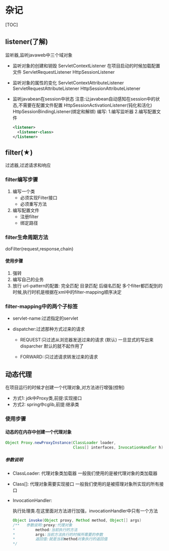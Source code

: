 # 杂记

[TOC]





## listener(了解)

监听器,监听javaweb中三个域对象

- 监听对象的创建和销毁
  		ServletContextListener
    			在项目启动的时候加载配置文件
    		ServletRequestListener
    		HttpSessionListener

- 监听对象的属性的变化
  		ServletContextAttributeListener
    		ServletRequestAttributeListener
    		HttpSessionAttributeListener

- 监听javabean在session中状态
  		注意:让javabean自动感知在session中的状态,不需要在配置文件配置
    		HttpSessionActivationListener(钝化和活化)
    		HttpSessionBindingListener(绑定和解绑)
    	编写:
    		1.编写监听器
    		2.编写配置文件

  ```xml
  <listener>
  	<listener-class>
  </listener>
  ```



## filter(★)

过滤器,过滤请求和响应

### filter编写步骤

1. 编写一个类 
   - 必须实现Filter接口
   - 必须重写方法
2. 编写配置文件
   - 注册filter
   - 绑定路径



### filter生命周期方法

doFilter(request,response,chain)

#### 使用步骤

1. 强转
2. 编写自己的业务
3.  放行
   	url-pattern的配置:
      		完全匹配
      		目录匹配
      		后缀名匹配
      	多个filter都匹配到的时候,执行时机是根据在xml中的filter-mapping顺序决定


### filter-mapping中的两个子标签

- servlet-name:过滤指定的servlet

- dispatcher:过滤那种方式过来的请求

  - REQUEST:只过滤从浏览器发送过来的请求 (默认) 一旦显式的写出来disparcher 默认的就不起作用了

  - FORWARD::只过滤请求转发过来的请求



## 动态代理

在项目运行的时候才创建一个代理对象,对方法进行增强(控制)

- 方式1: jdk中Proxy类,前提:实现接口
- 方式2: spring中cglib,前提:继承类
  ​		

### 使用步骤

#### 动态的在内存中创建一个代理对象

```java
Object Proxy.newProxyInstance(ClassLoader loader, 
                              Class[] interfaces, InvocationHandler h) 
```

##### 参数说明

- ClassLoader: 代理对象类加载器 一般我们使用的是被代理对象的类加载器

- Class[]: 代理对象需要实现接口 一般我们使用的是被搭理对象所实现的所有接口

- InvocationHandler: 

  执行处理类.在这里面对方法进行加强，invocationHandler中只有一个方法

  ```java
  Object invoke(Object proxy, Method method, Object[] args) 
  /**   参数说明:proxy:代理对象
  *			method:当前执行的方法
  *			args:当前方法执行的时候所需要的参数
  *			返回值:就是当前method对象执行的返回值
  */
  ```
